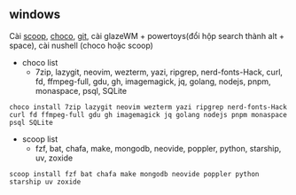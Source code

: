 ## windows
Cài [scoop](https://scoop.sh/), [choco](https://chocolatey.org/install), [git](https://git-scm.com/), cài glazeWM + powertoys(đổi hộp search thành alt + space), cài nushell (choco hoặc scoop)
- choco list
    - 7zip, lazygit, neovim, wezterm, yazi, ripgrep, nerd-fonts-Hack, curl, fd, ffmpeg-full, gdu, gh, imagemagick, jq, golang, nodejs, pnpm, monaspace, psql, SQLite
```
choco install 7zip lazygit neovim wezterm yazi ripgrep nerd-fonts-Hack curl fd ffmpeg-full gdu gh imagemagick jq golang nodejs pnpm monaspace psql SQLite
```

- scoop list
    - fzf, bat, chafa, make, mongodb, neovide, poppler, python, starship, uv, zoxide
```
scoop install fzf bat chafa make mongodb neovide poppler python starship uv zoxide
```
